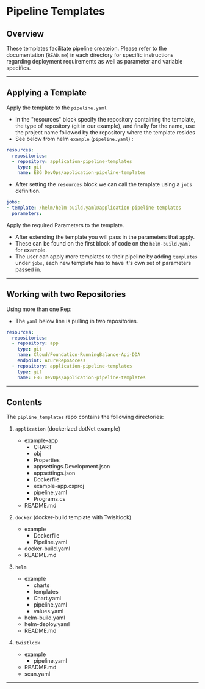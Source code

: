 # Pipeline Templates
## Overview
These templates facilitate pipeline createion. Please refer to the documentation (`READ.me`) in each directory for specific instructions regarding deployment requirements as well as parameter and variable specifics. 

---
## Applying a Template
Apply the template to the `pipeline.yaml`
- In the "resources" block specify the repository containing the template, the type of repository (git in our example), and finally for the name, use the project name followed by the repository where the template resides
- See below from helm `example` (`pipeline.yaml`) :
```yaml
resources:
  repositories:
  - repository: application-pipeline-templates 
    type: git
    name: EBG DevOps/application-pipeline-templates 
```
- After setting the `resources` block we can call the template using a `jobs` definition.

```yaml
jobs:
- template: /helm/helm-build.yaml@application-pipeline-templates
  parameters:
```
Apply the required Parameters to the template. 
- After extending the template you will pass in the parameters that apply.
- These can be found on the first block of code on the `helm-build.yaml` for example.  
- The user can apply more templates to their pipeline by adding `templates` under `jobs`, each new template has to have it's own set of parameters passed in. 
---
## Working with two Repositories
Using more than one Rep: 
- The `yaml` below line is pulling in two repositories. 

``` yaml
resources:
  repositories:
  - repository: app
    type: git
    name: Cloud/Foundation-RunningBalance-Api-DDA
    endpoint: AzureRepoAccess   
  - repository: application-pipeline-templates
    type: git
    name: EBG DevOps/application-pipeline-templates   
```
---
## Contents 
The `pipline_templates` repo contains the following 
directories:

1. `application` (dockerized dotNet example)
    - example-app
        - CHART
        - obj
        - Properties
        - appsettings.Development.json
        - appsettings.json
        - Dockerfile
        - example-app.csproj
        - pipeline.yaml
        - Programs.cs
    - README.md 

1. `docker` (docker-build template with Twisltlock) 
    - example
        - Dockerfile
        - Pipeline.yaml
    - docker-build.yaml
    - README.md

1. `helm` 
    - example
        - charts
        - templates
        - Chart.yaml
        - pipeline.yaml
        - values.yaml
    - helm-build.yaml
    - helm-deploy.yaml
    - README.md

1. `twistlcok`
    - example
        - pipeline.yaml
    - README.md
    - scan.yaml
---


